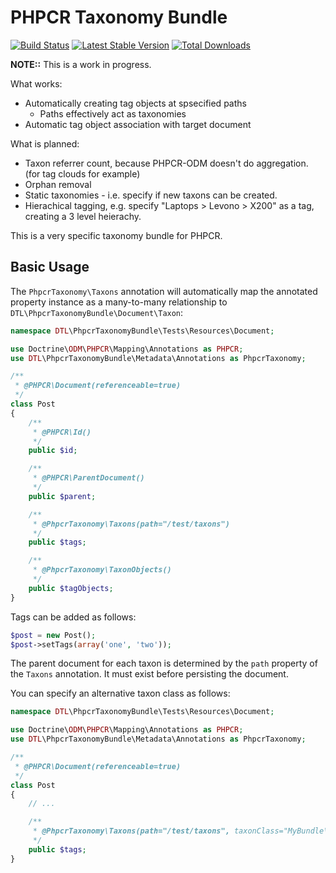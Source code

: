 PHPCR Taxonomy Bundle
=====================

[![Build Status](https://secure.travis-ci.org/dantleech/PhpcrTaxonomyBundle.png)](http://travis-ci.org/dantleech/PhpcrTaxonomyBundle)
[![Latest Stable Version](https://poser.pugx.org/dantleech/phpcr-taxonomy-bundle/version.png)](https://packagist.org/packages/dantleech/phpcr-taxonomy-bundle)
[![Total Downloads](https://poser.pugx.org/dantleech/phpcr-taxonomy-bundle/d/total.png)](https://packagist.org/packages/dantleech/phpcr-taxonomy-bundle)

**NOTE::** This is a work in progress.

What works:

- Automatically creating tag objects at spsecified paths
  - Paths effectively act as taxonomies
- Automatic tag object association with target document

What is planned:

- Taxon referrer count, because PHPCR-ODM doesn't do aggregation. (for tag clouds for example)
- Orphan removal
- Static taxonomies - i.e. specify if new taxons can be created.
- Hierachical tagging, e.g. specify "Laptops > Levono > X200" as a tag,
  creating a 3 level heierachy.

This is a very specific taxonomy bundle for PHPCR.

Basic Usage
-----------

The `PhpcrTaxonomy\Taxons` annotation will automatically map the annotated
property instance as a many-to-many relationship to 
`DTL\PhpcrTaxonomyBundle\Document\Taxon`:

````php
namespace DTL\PhpcrTaxonomyBundle\Tests\Resources\Document;

use Doctrine\ODM\PHPCR\Mapping\Annotations as PHPCR;
use DTL\PhpcrTaxonomyBundle\Metadata\Annotations as PhpcrTaxonomy;

/**
 * @PHPCR\Document(referenceable=true)
 */
class Post
{
    /**
     * @PHPCR\Id()
     */
    public $id;

    /**
     * @PHPCR\ParentDocument()
     */
    public $parent;

    /**
     * @PhpcrTaxonomy\Taxons(path="/test/taxons")
     */
    public $tags;

    /**
     * @PhpcrTaxonomy\TaxonObjects()
     */
    public $tagObjects;
}
````

Tags can be added as follows:

````php
$post = new Post();
$post->setTags(array('one', 'two'));
````

The parent document for each taxon is determined by the `path` property of the
`Taxons` annotation. It must exist before persisting the document.

You can specify an alternative taxon class as follows:

````php
namespace DTL\PhpcrTaxonomyBundle\Tests\Resources\Document;

use Doctrine\ODM\PHPCR\Mapping\Annotations as PHPCR;
use DTL\PhpcrTaxonomyBundle\Metadata\Annotations as PhpcrTaxonomy;

/**
 * @PHPCR\Document(referenceable=true)
 */
class Post
{
    // ...

    /**
     * @PhpcrTaxonomy\Taxons(path="/test/taxons", taxonClass="MyBundle\MyTaxonClass")
     */
    public $tags;
}
````
